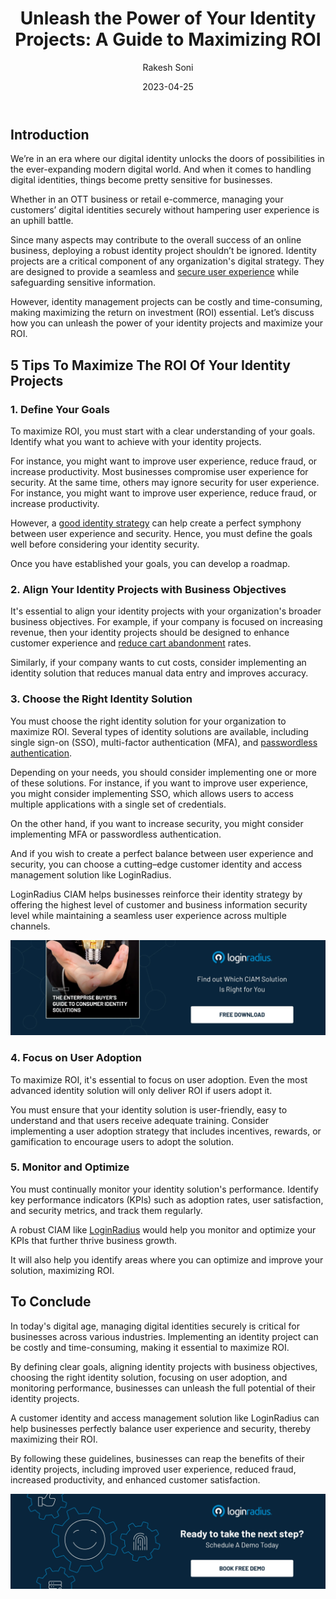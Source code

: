 ﻿---
title: "Unleash the Power of Your Identity Projects: A Guide to Maximizing ROI"
date: "2023-04-25"
coverImage: "maximize-roi.webp"
tags: ["digital identity","roi","identity management","cx"]
author: "Rakesh Soni"
description: "In today's digital age, managing digital identities securely is critical for businesses across various industries. Implementing an identity project can be costly and time-consuming, making it essential to maximize ROI. By defining clear goals, and monitoring performances, businesses can unleash the full potential of their identity projects."
metadescription: "Managing digital identities securely without compromising user experience is critical for businesses across industries. Here’s what you need to know."
metatitle: "How To Maximize The ROI Of Your Identity Projects?"
---
## Introduction
We’re in an era where our digital identity unlocks the doors of possibilities in the ever-expanding modern digital world. And when it comes to handling digital identities, things become pretty sensitive for businesses. 

Whether in an OTT business or retail e-commerce, managing your customers’ digital identities securely without hampering user experience is an uphill battle. 

Since many aspects may contribute to the overall success of an online business, deploying a robust identity project shouldn’t be ignored. Identity projects are a critical component of any organization's digital strategy. They are designed to provide a seamless and [secure user experience](https://www.loginradius.com/blog/growth/4-tips-secure-frictionless-ux/) while safeguarding sensitive information.

However, identity management projects can be costly and time-consuming, making maximizing the return on investment (ROI) essential. Let’s discuss how you can unleash the power of your identity projects and maximize your ROI.


## 5 Tips To Maximize The ROI Of Your Identity Projects


### 1. Define Your Goals

To maximize ROI, you must start with a clear understanding of your goals. Identify what you want to achieve with your identity projects. 

For instance, you might want to improve user experience, reduce fraud, or increase productivity. Most businesses compromise user experience for security. At the same time, others may ignore security for user experience. For instance, you might want to improve user experience, reduce fraud, or increase productivity. 

However, a [good identity strategy](https://www.loginradius.com/blog/growth/grow-business-with-right-identity-strategy/) can help create a perfect symphony between user experience and security. Hence, you must define the goals well before considering your identity security. 

Once you have established your goals, you can develop a roadmap.


### 2. Align Your Identity Projects with Business Objectives

It's essential to align your identity projects with your organization's broader business objectives. For example, if your company is focused on increasing revenue, then your identity projects should be designed to enhance customer experience and [reduce cart abandonment](https://www.loginradius.com/blog/growth/ciam-prevents-abandoned-carts/) rates. 

Similarly, if your company wants to cut costs, consider implementing an identity solution that reduces manual data entry and improves accuracy.


### 3. Choose the Right Identity Solution

You must choose the right identity solution for your organization to maximize ROI. Several types of identity solutions are available, including single sign-on (SSO), multi-factor authentication (MFA), and [passwordless authentication](https://www.loginradius.com/passwordless-login/). 

Depending on your needs, you should consider implementing one or more of these solutions. For instance, if you want to improve user experience, you might consider implementing SSO, which allows users to access multiple applications with a single set of credentials.

On the other hand, if you want to increase security, you might consider implementing MFA or passwordless authentication.

And if you wish to create a perfect balance between user experience and security, you can choose a cutting–edge customer identity and access management solution like LoginRadius. 

LoginRadius CIAM helps businesses reinforce their identity strategy by offering the highest level of customer and business information security level while maintaining a seamless user experience across multiple channels. 

[![EB-GD-to-CI](EB-GD-to-CI.webp)](https://www.loginradius.com/resource/the-enterprise-buyers-guide-to-consumer-identity/)

### 4. Focus on User Adoption

To maximize ROI, it's essential to focus on user adoption. Even the most advanced identity solution will only deliver ROI if users adopt it. 

You must ensure that your identity solution is user-friendly, easy to understand and that users receive adequate training. Consider implementing a user adoption strategy that includes incentives, rewards, or gamification to encourage users to adopt the solution.

### 5. Monitor and Optimize

You must continually monitor your identity solution's performance. Identify key performance indicators (KPIs) such as adoption rates, user satisfaction, and security metrics, and track them regularly. 

A robust CIAM like [LoginRadius](https://www.loginradius.com/) would help you monitor and optimize your KPIs that further thrive business growth. 

It will also help you identify areas where you can optimize and improve your solution, maximizing ROI.

## To Conclude 

In today's digital age, managing digital identities securely is critical for businesses across various industries. Implementing an identity project can be costly and time-consuming, making it essential to maximize ROI. 

By defining clear goals, aligning identity projects with business objectives, choosing the right identity solution, focusing on user adoption, and monitoring performance, businesses can unleash the full potential of their identity projects. 

A customer identity and access management solution like LoginRadius can help businesses perfectly balance user experience and security, thereby maximizing their ROI. 

By following these guidelines, businesses can reap the benefits of their identity projects, including improved user experience, reduced fraud, increased productivity, and enhanced customer satisfaction.

[![book-a-demo-Consultation](../../assets/book-a-demo-loginradius.webp)](https://www.loginradius.com/contact-us?utm_source=blog&utm_medium=web&utm_campaign=maximize-roi-of-your-identity-projects)